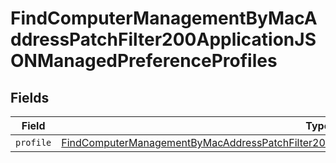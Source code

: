 # FindComputerManagementByMacAddressPatchFilter200ApplicationJSONManagedPreferenceProfiles


## Fields

| Field                                                                                                                                                                                                                         | Type                                                                                                                                                                                                                          | Required                                                                                                                                                                                                                      | Description                                                                                                                                                                                                                   |
| ----------------------------------------------------------------------------------------------------------------------------------------------------------------------------------------------------------------------------- | ----------------------------------------------------------------------------------------------------------------------------------------------------------------------------------------------------------------------------- | ----------------------------------------------------------------------------------------------------------------------------------------------------------------------------------------------------------------------------- | ----------------------------------------------------------------------------------------------------------------------------------------------------------------------------------------------------------------------------- |
| `profile`                                                                                                                                                                                                                     | [FindComputerManagementByMacAddressPatchFilter200ApplicationJSONManagedPreferenceProfilesProfile](../../models/operations/findcomputermanagementbymacaddresspatchfilter200applicationjsonmanagedpreferenceprofilesprofile.md) | :heavy_minus_sign:                                                                                                                                                                                                            | N/A                                                                                                                                                                                                                           |